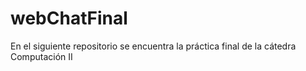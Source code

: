 # webChatFinal
En el siguiente repositorio se encuentra la práctica final de la cátedra Computación II
